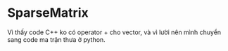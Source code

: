# SparseMatrix
Vì thấy code C++ ko có operator + cho vector, và vì lười nên mình chuyển sang code ma trận thưa ở python.
